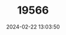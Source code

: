 ---
title: "19566"
category: "Rhinolophus shameli"
draft: false
date: 2024-02-22 13:03:50
languages:
  English: ["Shamel's Horseshoe Bat"]
---